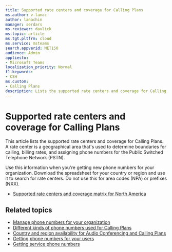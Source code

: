 ```yaml
---
title: Supported rate centers and coverage for Calling Plans
ms.author: v-lanac
author: lanachin
manager: serdars
ms.reviewer: davlick
ms.topic: article
ms.tgt.pltfrm: cloud
ms.service: msteams
search.appverid: MET150
audience: Admin
appliesto:
- Microsoft Teams
localization_priority: Normal
f1.keywords: 
- CSH
ms.custom:
- Calling Plans
description: Lists the supported rate centers and coverage for Calling Plans.
---
```


# Supported rate centers and coverage for Calling Plans

This article lists the supported rate centers and coverage for Calling Plans. A rate center is a geographical area that's used to determine boundaries for calling, billing rates, and assigning phone numbers for the Public Switched Telephone Network (PSTN).

Use this information when you're getting new phone numbers for your organization. Download the spreadsheet for your country or region and use it to search for rate centers. Do not use this for area codes (NPA) or prefixes (NXX).

- [Supported rate centers and coverage matrix for North America](https://github.com/MicrosoftDocs/OfficeDocs-SkypeForBusiness/blob/live/Teams/downloads/calling-plans/supported-rate-centers-and-coverage-matrix-(v-07012020)-(en-us).xlsx?raw=true)


## Related topics

- [Manage phone numbers for your organization](../manage-phone-numbers-for-your-organization/manage-phone-numbers-for-your-organization.md)
- [Different kinds of phone numbers used for Calling Plans](../different-kinds-of-phone-numbers-used-for-calling-plans.md)
- [Country and region availability for Audio Conferencing and Calling Plans](../country-and-region-availability-for-audio-conferencing-and-calling-plans/country-and-region-availability-for-audio-conferencing-and-calling-plans.md)
- [Getting phone numbers for your users](../getting-phone-numbers-for-your-users.md)
- [Getting service phone numbers](../getting-service-phone-numbers.md)

